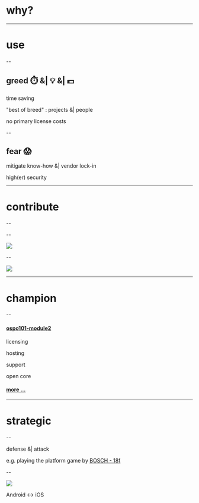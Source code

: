 # why?

---

# use

--

## greed ⏱️ &| 💡 &| 💵

time saving

"best of breed" : projects &| people

no primary license costs

--

## fear 😱

mitigate know-how &| vendor lock-in 

high(er) security

---

# contribute

--

<!-- .slide: data-background="https://imgs.xkcd.com/comics/dependency_2x.png" data-background-size="contain" -->

--

![](https://github.com/todogroup/ospo101/raw/main/module6/dev-without-upstreaming.png)

--

![](https://github.com/todogroup/ospo101/raw/main/module6/dev-with-upstreaming.png)

---

# champion

--

#### [ospo101-module2](https://github.com/todogroup/ospo101/blob/main/module2/README.md#what-are-the-major-open-source-business-models)

licensing

hosting

support

open core 

#### [more ...](https://en.wikipedia.org/wiki/Business_models_for_open-source_software)

---

# strategic

--

defense &| attack

e.g. playing the platform game by [BOSCH - 18f](https://open-insurance.org/events/2019/open-insurance-day-00.html)

--

![](https://digifinmasters.com/wordpress/wp-content/uploads/2020/01/Image4-1200x590.png)

Android <-> iOS